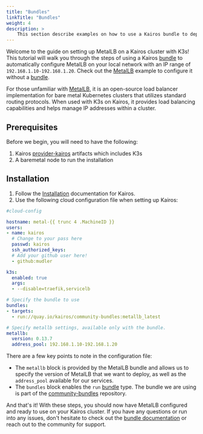 ```yaml
---
title: "Bundles"
linkTitle: "Bundles"
weight: 4
description: > 
    This section describe examples on how to use a Kairos bundle to deploy MetalLB on top of K3s
---
```


Welcome to the guide on setting up MetalLB on a Kairos cluster with K3s! This tutorial will walk you through the steps of using a Kairos [bundle](/docs/advanced/bundles) to automatically configure MetalLB on your local network with an IP range of `192.168.1.10-192.168.1.20`. Check out the [MetalLB](/docs/examples/metallb) example to configure it without a [bundle](/docs/advanced/bundles).

For those unfamiliar with [MetalLB](https://metallb.universe.tf/), it is an open-source load balancer implementation for bare metal Kubernetes clusters that utilizes standard routing protocols. When used with K3s on Kairos, it provides load balancing capabilities and helps manage IP addresses within a cluster. 


## Prerequisites

Before we begin, you will need to have the following:

1. Kairos [provider-kairos](https://github.com/kairos-io/provider-kairos) artifacts which includes K3s
1. A baremetal node to run the installation



## Installation

1. Follow the [Installation](/docs/installation) documentation for Kairos.
1. Use the following cloud configuration file when setting up Kairos:

```yaml
#cloud-config

hostname: metal-{{ trunc 4 .MachineID }}
users:
- name: kairos
  # Change to your pass here
  passwd: kairos
  ssh_authorized_keys:
  # Add your github user here!
  - github:mudler

k3s:
  enabled: true
  args:
  - --disable=traefik,servicelb

# Specify the bundle to use
bundles:
- targets:
  - run://quay.io/kairos/community-bundles:metallb_latest

# Specify metallb settings, available only with the bundle.
metallb:
  version: 0.13.7
  address_pool: 192.168.1.10-192.168.1.20
```

There are a few key points to note in the configuration file:

- The `metallb` block is provided by the MetalLB bundle and allows us to specify the version of MetalLB that we want to deploy, as well as the `address_pool` available for our services.
- The `bundles` block enables the `run` [bundle](/docs/advanced/bundles) type. The bundle we are using is part of the [community-bundles](https://github.com/kairos-io/community-bundles) repository.

And that's it! With these steps, you should now have MetalLB configured and ready to use on your Kairos cluster. If you have any questions or run into any issues, don't hesitate to check out the [bundle documentation](/docs/advanced/bundles) or reach out to the community for support.